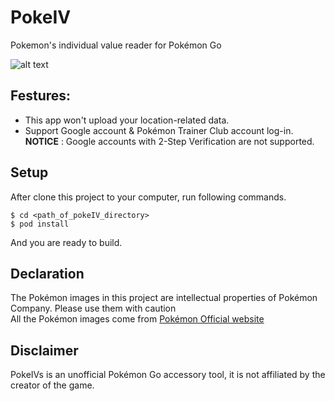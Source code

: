 # PokeIV
Pokemon's individual value reader for Pokémon Go

![alt text](http://i.imgur.com/8Jukpzc.png "snapshot")

## Festures:
* This app won't upload your location-related data.
* Support Google account & Pokémon Trainer Club account log-in.<br>
**NOTICE** : Google accounts with 2-Step Verification are not supported.

## Setup
After clone this project to your computer, run following commands.
````
$ cd <path_of_pokeIV_directory> 
$ pod install
````
And you are ready to build.

## Declaration
The Pokémon images in this project are intellectual properties of Pokémon Company. Please use them with caution<br>
All the Pokémon images come from [Pokémon Official website](http://www.pokemon.com/)

## Disclaimer
PokeIVs is an unofficial Pokémon Go accessory tool, it is not affiliated by the creator of the game.
